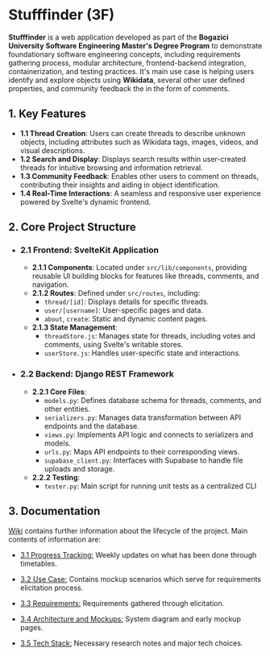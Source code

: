 # Stufffinder (3F)

**Stufffinder** is a web application developed as part of the **Bogazici University Software Engineering Master's Degree Program** to demonstrate foundationary software engineering concepts, including requirements gathering process, modular architecture, frontend-backend integration, containerization, and testing practices. It's main use case is helping users identify and explore objects using **Wikidata**, several other user defined properties, and community feedback the in the form of comments.

## 1. Key Features

- **1.1 Thread Creation**: Users can create threads to describe unknown objects, including attributes such as Wikidata tags, images, videos, and visual descriptions.       
- **1.2 Search and Display**: Displays search results within user-created threads for intuitive browsing and information retrieval.       
- **1.3 Community Feedback**: Enables other users to comment on threads, contributing their insights and aiding in object identification.       
- **1.4 Real-Time Interactions**: A seamless and responsive user experience powered by Svelte's dynamic frontend.       

## 2. Core Project Structure

- ### 2.1 Frontend: **SvelteKit Application**         
  - **2.1.1 Components**: Located under `src/lib/components`, providing reusable UI building blocks for features like threads, comments, and navigation.        
  - **2.1.2 Routes**: Defined under `src/routes`, including:        
    - `thread/[id]`: Displays details for specific threads.       
    - `user/[username]`: User-specific pages and data.        
    - `about`, `create`: Static and dynamic content pages.        
  - **2.1.3 State Management**:         
    - `threadStore.js`: Manages state for threads, including votes and comments, using Svelte's writable stores.        
    - `userStore.js`: Handles user-specific state and interactions.       

- ### 2.2 Backend: **Django REST Framework**        
  - **2.2.1 Core Files**:       
    - `models.py`: Defines database schema for threads, comments, and other entities.       
    - `serializers.py`: Manages data transformation between API endpoints and the database.       
    - `views.py`: Implements API logic and connects to serializers and models.        
    - `urls.py`: Maps API endpoints to their corresponding views.         
    - `supabase_client.py`: Interfaces with Supabase to handle file uploads and storage.        
  - **2.2.2 Testing**:        
    - `tester.py`: Main script for running unit tests as a centralized CLI 

## 3. Documentation       

[Wiki](https://github.com/rmguney/SWE573-2024F/wiki) contains further information about the lifecycle of the project. Main contents of information are:       

- [3.1 Progress Tracking:](https://github.com/rmguney/SWE573-2024F/wiki/0.-Progress-Tracking) Weekly updates on what has been done through timetables.        

- [3.2 Use Case:](https://github.com/rmguney/SWE573-2024F/wiki/1.-Use-Case) Contains mockup scenarios which serve for requirements elicitation process.       

- [3.3 Requirements:](https://github.com/rmguney/SWE573-2024F/wiki/2.-Requirements) Requirements gathered through elicitation.        

- [3.4 Architecture and Mockups:](https://github.com/rmguney/SWE573-2024F/wiki/3.-Architecture-and-Mockups) System diagram and early mockup pages.        

- [3.5 Tech Stack:](https://github.com/rmguney/SWE573-2024F/wiki/4.-Tech-Stack) Necessary research notes and major tech choices.        

